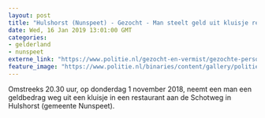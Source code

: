 ```yaml
---
layout: post
title: "Hulshorst (Nunspeet) - Gezocht - Man steelt geld uit kluisje restaurant A28"
date: Wed, 16 Jan 2019 13:01:00 GMT
categories: 
- gelderland 
- nunspeet 
externe_link: "https://www.politie.nl/gezocht-en-vermist/gezochte-personen/2019/januari/02-oon/gld/man-steelt-geld-uit-kluisje-restaurant-a28.html"
feature_image: "https://www.politie.nl/binaries/content/gallery/politie/gezocht/verdachten/2019/januari/02-on/2018511670-1.jpg"
---
```


Omstreeks 20.30 uur, op donderdag 1 november 2018, neemt een man een geldbedrag weg uit een kluisje in een restaurant aan de Schotweg in Hulshorst (gemeente Nunspeet).

